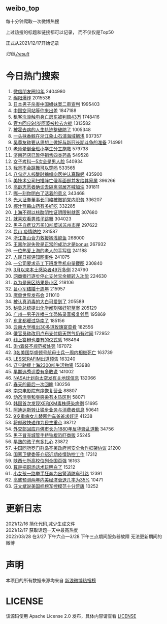 weibo_top  
---
每十分钟爬取一次微博热搜  

上过热搜的标题和链接都可以记录， 而不仅仅是Top50

正式从2021/12/17开始记录  

*归档[./result](./result/)*

# 今日热门搜索  
1. [微信朋友圈10年](https://s.weibo.com//weibo?q=%23%E5%BE%AE%E4%BF%A1%E6%9C%8B%E5%8F%8B%E5%9C%8810%E5%B9%B4%23&Refer=top) 2404980
2. [绵阳爆炸](https://s.weibo.com//weibo?q=%23%E7%BB%B5%E9%98%B3%E7%88%86%E7%82%B8%23&Refer=top) 2015536
3. [日本男子杀害中国姐妹案二审宣判](https://s.weibo.com//weibo?q=%23%E6%97%A5%E6%9C%AC%E7%94%B7%E5%AD%90%E6%9D%80%E5%AE%B3%E4%B8%AD%E5%9B%BD%E5%A7%90%E5%A6%B9%E6%A1%88%E4%BA%8C%E5%AE%A1%E5%AE%A3%E5%88%A4%23&Refer=top) 1995403
4. [中国空间站等你来出差](https://s.weibo.com//weibo?q=%23%E4%B8%AD%E5%9B%BD%E7%A9%BA%E9%97%B4%E7%AB%99%E7%AD%89%E4%BD%A0%E6%9D%A5%E5%87%BA%E5%B7%AE%23&Refer=top) 1847188
5. [租客洗澡触电身亡房东被判赔43万](https://s.weibo.com//weibo?q=%23%E7%A7%9F%E5%AE%A2%E6%B4%97%E6%BE%A1%E8%A7%A6%E7%94%B5%E8%BA%AB%E4%BA%A1%E6%88%BF%E4%B8%9C%E8%A2%AB%E5%88%A4%E8%B5%9443%E4%B8%87%23&Refer=top) 1748416
6. [官方回应94岁阿婆被拉去方舱](https://s.weibo.com//weibo?q=%23%E5%AE%98%E6%96%B9%E5%9B%9E%E5%BA%9494%E5%B2%81%E9%98%BF%E5%A9%86%E8%A2%AB%E6%8B%89%E5%8E%BB%E6%96%B9%E8%88%B1%23&Refer=top) 1313582
7. [被霍去病的人生轨迹整破防了](https://s.weibo.com//weibo?q=%23%E8%A2%AB%E9%9C%8D%E5%8E%BB%E7%97%85%E7%9A%84%E4%BA%BA%E7%94%9F%E8%BD%A8%E8%BF%B9%E6%95%B4%E7%A0%B4%E9%98%B2%E4%BA%86%23&Refer=top) 1005348
8. [一头抹香鲸在浙江象山石浦海域搁浅](https://s.weibo.com//weibo?q=%23%E4%B8%80%E5%A4%B4%E6%8A%B9%E9%A6%99%E9%B2%B8%E5%9C%A8%E6%B5%99%E6%B1%9F%E8%B1%A1%E5%B1%B1%E7%9F%B3%E6%B5%A6%E6%B5%B7%E5%9F%9F%E6%90%81%E6%B5%85%23&Refer=top) 937357
9. [吴尊友称要从思想上做好与新冠长期斗争的准备](https://s.weibo.com//weibo?q=%23%E5%90%B4%E5%B0%8A%E5%8F%8B%E7%A7%B0%E8%A6%81%E4%BB%8E%E6%80%9D%E6%83%B3%E4%B8%8A%E5%81%9A%E5%A5%BD%E4%B8%8E%E6%96%B0%E5%86%A0%E9%95%BF%E6%9C%9F%E6%96%97%E4%BA%89%E7%9A%84%E5%87%86%E5%A4%87%23&Refer=top) 714991
10. [老师晕倒全班小学生分工施救](https://s.weibo.com//weibo?q=%23%E8%80%81%E5%B8%88%E6%99%95%E5%80%92%E5%85%A8%E7%8F%AD%E5%B0%8F%E5%AD%A6%E7%94%9F%E5%88%86%E5%B7%A5%E6%96%BD%E6%95%91%23&Refer=top) 579738
11. [济南药店已暂停销售四类药品](https://s.weibo.com//weibo?q=%23%E6%B5%8E%E5%8D%97%E8%8D%AF%E5%BA%97%E5%B7%B2%E6%9A%82%E5%81%9C%E9%94%80%E5%94%AE%E5%9B%9B%E7%B1%BB%E8%8D%AF%E5%93%81%23&Refer=top) 549528
12. [女子考科一5次全是男人脸](https://s.weibo.com//weibo?q=%23%E5%A5%B3%E5%AD%90%E8%80%83%E7%A7%91%E4%B8%805%E6%AC%A1%E5%85%A8%E6%98%AF%E7%94%B7%E4%BA%BA%E8%84%B8%23&Refer=top) 540934
13. [我爸不会跳舞可以穿吗](https://s.weibo.com//weibo?q=%23%E6%88%91%E7%88%B8%E4%B8%8D%E4%BC%9A%E8%B7%B3%E8%88%9E%E5%8F%AF%E4%BB%A5%E7%A9%BF%E5%90%97%23&Refer=top) 533565
14. [八旬老人核酸时摘帽向医护认真鞠躬](https://s.weibo.com//weibo?q=%23%E5%85%AB%E6%97%AC%E8%80%81%E4%BA%BA%E6%A0%B8%E9%85%B8%E6%97%B6%E6%91%98%E5%B8%BD%E5%90%91%E5%8C%BB%E6%8A%A4%E8%AE%A4%E7%9C%9F%E9%9E%A0%E8%BA%AC%23&Refer=top) 435900
15. [美技术公司扫描阵亡俄军面部并发给其家属](https://s.weibo.com//weibo?q=%23%E7%BE%8E%E6%8A%80%E6%9C%AF%E5%85%AC%E5%8F%B8%E6%89%AB%E6%8F%8F%E9%98%B5%E4%BA%A1%E4%BF%84%E5%86%9B%E9%9D%A2%E9%83%A8%E5%B9%B6%E5%8F%91%E7%BB%99%E5%85%B6%E5%AE%B6%E5%B1%9E%23&Refer=top) 396266
16. [高龄志愿者确诊去隔离邻居齐喊加油](https://s.weibo.com//weibo?q=%23%E9%AB%98%E9%BE%84%E5%BF%97%E6%84%BF%E8%80%85%E7%A1%AE%E8%AF%8A%E5%8E%BB%E9%9A%94%E7%A6%BB%E9%82%BB%E5%B1%85%E9%BD%90%E5%96%8A%E5%8A%A0%E6%B2%B9%23&Refer=top) 391811
17. [哪一刻你明白了活着的意义](https://s.weibo.com//weibo?q=%23%E5%93%AA%E4%B8%80%E5%88%BB%E4%BD%A0%E6%98%8E%E7%99%BD%E4%BA%86%E6%B4%BB%E7%9D%80%E7%9A%84%E6%84%8F%E4%B9%89%23&Refer=top) 343468
18. [光大证券董事长闫峻被撤销党内职务](https://s.weibo.com//weibo?q=%23%E5%85%89%E5%A4%A7%E8%AF%81%E5%88%B8%E8%91%A3%E4%BA%8B%E9%95%BF%E9%97%AB%E5%B3%BB%E8%A2%AB%E6%92%A4%E9%94%80%E5%85%9A%E5%86%85%E8%81%8C%E5%8A%A1%23&Refer=top) 336207
19. [椰汁蓝莓山药有多好吃](https://s.weibo.com//weibo?q=%23%E6%A4%B0%E6%B1%81%E8%93%9D%E8%8E%93%E5%B1%B1%E8%8D%AF%E6%9C%89%E5%A4%9A%E5%A5%BD%E5%90%83%23&Refer=top) 332285
20. [上海不得以核酸阴性证明限制就医](https://s.weibo.com//weibo?q=%23%E4%B8%8A%E6%B5%B7%E4%B8%8D%E5%BE%97%E4%BB%A5%E6%A0%B8%E9%85%B8%E9%98%B4%E6%80%A7%E8%AF%81%E6%98%8E%E9%99%90%E5%88%B6%E5%B0%B1%E5%8C%BB%23&Refer=top) 307680
21. [就喜欢看男孩子跳舞](https://s.weibo.com//weibo?q=%23%E5%B0%B1%E5%96%9C%E6%AC%A2%E7%9C%8B%E7%94%B7%E5%AD%A9%E5%AD%90%E8%B7%B3%E8%88%9E%23&Refer=top) 304023
22. [男子自费12万买10吨菜送苏州市民](https://s.weibo.com//weibo?q=%23%E7%94%B7%E5%AD%90%E8%87%AA%E8%B4%B912%E4%B8%87%E4%B9%B010%E5%90%A8%E8%8F%9C%E9%80%81%E8%8B%8F%E5%B7%9E%E5%B8%82%E6%B0%91%23&Refer=top) 297622
23. [昆山 疫情防控](https://s.weibo.com//weibo?q=%E6%98%86%E5%B1%B1%20%E7%96%AB%E6%83%85%E9%98%B2%E6%8E%A7&Refer=top) 281587
24. [浙江象山合力救援搁浅鲸鱼](https://s.weibo.com//weibo?q=%23%E6%B5%99%E6%B1%9F%E8%B1%A1%E5%B1%B1%E5%90%88%E5%8A%9B%E6%95%91%E6%8F%B4%E6%90%81%E6%B5%85%E9%B2%B8%E9%B1%BC%23&Refer=top) 268000
25. [王嘉尔说失败是正常的成功才是bonus](https://s.weibo.com//weibo?q=%23%E7%8E%8B%E5%98%89%E5%B0%94%E8%AF%B4%E5%A4%B1%E8%B4%A5%E6%98%AF%E6%AD%A3%E5%B8%B8%E7%9A%84%E6%88%90%E5%8A%9F%E6%89%8D%E6%98%AFbonus%23&Refer=top) 267932
26. [一位热爱上海的老人的手写信](https://s.weibo.com//weibo?q=%23%E4%B8%80%E4%BD%8D%E7%83%AD%E7%88%B1%E4%B8%8A%E6%B5%B7%E7%9A%84%E8%80%81%E4%BA%BA%E7%9A%84%E6%89%8B%E5%86%99%E4%BF%A1%23&Refer=top) 241188
27. [人民日报评知网事件](https://s.weibo.com//weibo?q=%23%E4%BA%BA%E6%B0%91%E6%97%A5%E6%8A%A5%E8%AF%84%E7%9F%A5%E7%BD%91%E4%BA%8B%E4%BB%B6%23&Refer=top) 241075
28. [一公司要求员工下班发手机电量截图](https://s.weibo.com//weibo?q=%23%E4%B8%80%E5%85%AC%E5%8F%B8%E8%A6%81%E6%B1%82%E5%91%98%E5%B7%A5%E4%B8%8B%E7%8F%AD%E5%8F%91%E6%89%8B%E6%9C%BA%E7%94%B5%E9%87%8F%E6%88%AA%E5%9B%BE%23&Refer=top) 230840
29. [3月以来本土感染者49万多例](https://s.weibo.com//weibo?q=%233%E6%9C%88%E4%BB%A5%E6%9D%A5%E6%9C%AC%E5%9C%9F%E6%84%9F%E6%9F%93%E8%80%8549%E4%B8%87%E5%A4%9A%E4%BE%8B%23&Refer=top) 224760
30. [网商银行逐步停止支付宝余额转入功能](https://s.weibo.com//weibo?q=%23%E7%BD%91%E5%95%86%E9%93%B6%E8%A1%8C%E9%80%90%E6%AD%A5%E5%81%9C%E6%AD%A2%E6%94%AF%E4%BB%98%E5%AE%9D%E4%BD%99%E9%A2%9D%E8%BD%AC%E5%85%A5%E5%8A%9F%E8%83%BD%23&Refer=top) 224630
31. [以为是景区结果是小区](https://s.weibo.com//weibo?q=%23%E4%BB%A5%E4%B8%BA%E6%98%AF%E6%99%AF%E5%8C%BA%E7%BB%93%E6%9E%9C%E6%98%AF%E5%B0%8F%E5%8C%BA%23&Refer=top) 218106
32. [吕小军结婚十周年](https://s.weibo.com//weibo?q=%23%E5%90%95%E5%B0%8F%E5%86%9B%E7%BB%93%E5%A9%9A%E5%8D%81%E5%91%A8%E5%B9%B4%23&Refer=top) 215957
33. [魔兽世界发布会](https://s.weibo.com//weibo?q=%23%E9%AD%94%E5%85%BD%E4%B8%96%E7%95%8C%E5%8F%91%E5%B8%83%E4%BC%9A%23&Refer=top) 211010
34. [被认真消毒的大白可爱到了](https://s.weibo.com//weibo?q=%23%E8%A2%AB%E8%AE%A4%E7%9C%9F%E6%B6%88%E6%AF%92%E7%9A%84%E5%A4%A7%E7%99%BD%E5%8F%AF%E7%88%B1%E5%88%B0%E4%BA%86%23&Refer=top) 205589
35. [秘鲁总统提出化学阉割强奸犯草案](https://s.weibo.com//weibo?q=%23%E7%A7%98%E9%B2%81%E6%80%BB%E7%BB%9F%E6%8F%90%E5%87%BA%E5%8C%96%E5%AD%A6%E9%98%89%E5%89%B2%E5%BC%BA%E5%A5%B8%E7%8A%AF%E8%8D%89%E6%A1%88%23&Refer=top) 205129
36. [广州一男子连播三年恐怖录音报复邻居](https://s.weibo.com//weibo?q=%23%E5%B9%BF%E5%B7%9E%E4%B8%80%E7%94%B7%E5%AD%90%E8%BF%9E%E6%92%AD%E4%B8%89%E5%B9%B4%E6%81%90%E6%80%96%E5%BD%95%E9%9F%B3%E6%8A%A5%E5%A4%8D%E9%82%BB%E5%B1%85%23&Refer=top) 195869
37. [东北都暖过华南了](https://s.weibo.com//weibo?q=%23%E4%B8%9C%E5%8C%97%E9%83%BD%E6%9A%96%E8%BF%87%E5%8D%8E%E5%8D%97%E4%BA%86%23&Refer=top) 185156
38. [云南大学推出30多道玫瑰宴菜肴](https://s.weibo.com//weibo?q=%23%E4%BA%91%E5%8D%97%E5%A4%A7%E5%AD%A6%E6%8E%A8%E5%87%BA30%E5%A4%9A%E9%81%93%E7%8E%AB%E7%91%B0%E5%AE%B4%E8%8F%9C%E8%82%B4%23&Refer=top) 182556
39. [俄官员称改用卢布支付俄天然气仍有时间](https://s.weibo.com//weibo?q=%23%E4%BF%84%E5%AE%98%E5%91%98%E7%A7%B0%E6%94%B9%E7%94%A8%E5%8D%A2%E5%B8%83%E6%94%AF%E4%BB%98%E4%BF%84%E5%A4%A9%E7%84%B6%E6%B0%94%E4%BB%8D%E6%9C%89%E6%97%B6%E9%97%B4%23&Refer=top) 172952
40. [线上答辩也要有的仪式感](https://s.weibo.com//weibo?q=%23%E7%BA%BF%E4%B8%8A%E7%AD%94%E8%BE%A9%E4%B9%9F%E8%A6%81%E6%9C%89%E7%9A%84%E4%BB%AA%E5%BC%8F%E6%84%9F%23&Refer=top) 168494
41. [Bin着装不规范被处罚](https://s.weibo.com//weibo?q=%23Bin%E7%9D%80%E8%A3%85%E4%B8%8D%E8%A7%84%E8%8C%83%E8%A2%AB%E5%A4%84%E7%BD%9A%23&Refer=top) 167072
42. [3名美国华盛顿号航母士兵一周内相继死亡](https://s.weibo.com//weibo?q=%233%E5%90%8D%E7%BE%8E%E5%9B%BD%E5%8D%8E%E7%9B%9B%E9%A1%BF%E5%8F%B7%E8%88%AA%E6%AF%8D%E5%A3%AB%E5%85%B5%E4%B8%80%E5%91%A8%E5%86%85%E7%9B%B8%E7%BB%A7%E6%AD%BB%E4%BA%A1%23&Refer=top) 163739
43. [LESSERAFIM出道预告](https://s.weibo.com//weibo?q=%23LESSERAFIM%E5%87%BA%E9%81%93%E9%A2%84%E5%91%8A%23&Refer=top) 163240
44. [辽宁驰援上海2300吨生活物资](https://s.weibo.com//weibo?q=%23%E8%BE%BD%E5%AE%81%E9%A9%B0%E6%8F%B4%E4%B8%8A%E6%B5%B72300%E5%90%A8%E7%94%9F%E6%B4%BB%E7%89%A9%E8%B5%84%23&Refer=top) 153988
45. [早期选秀评委有多敢说](https://s.weibo.com//weibo?q=%23%E6%97%A9%E6%9C%9F%E9%80%89%E7%A7%80%E8%AF%84%E5%A7%94%E6%9C%89%E5%A4%9A%E6%95%A2%E8%AF%B4%23&Refer=top) 141002
46. [NASA计划向太空发有关地球信息](https://s.weibo.com//weibo?q=%23NASA%E8%AE%A1%E5%88%92%E5%90%91%E5%A4%AA%E7%A9%BA%E5%8F%91%E6%9C%89%E5%85%B3%E5%9C%B0%E7%90%83%E4%BF%A1%E6%81%AF%23&Refer=top) 132066
47. [春天的最后一次回眸](https://s.weibo.com//weibo?q=%23%E6%98%A5%E5%A4%A9%E7%9A%84%E6%9C%80%E5%90%8E%E4%B8%80%E6%AC%A1%E5%9B%9E%E7%9C%B8%23&Refer=top) 130256
48. [南京电影院有序恢复营业](https://s.weibo.com//weibo?q=%23%E5%8D%97%E4%BA%AC%E7%94%B5%E5%BD%B1%E9%99%A2%E6%9C%89%E5%BA%8F%E6%81%A2%E5%A4%8D%E8%90%A5%E4%B8%9A%23&Refer=top) 88807
49. [动态清零和零感染有本质区别](https://s.weibo.com//weibo?q=%23%E5%8A%A8%E6%80%81%E6%B8%85%E9%9B%B6%E5%92%8C%E9%9B%B6%E6%84%9F%E6%9F%93%E6%9C%89%E6%9C%AC%E8%B4%A8%E5%8C%BA%E5%88%AB%23&Refer=top) 58071
50. [韩国首次发现XE和XM毒株感染病例](https://s.weibo.com//weibo?q=%23%E9%9F%A9%E5%9B%BD%E9%A6%96%E6%AC%A1%E5%8F%91%E7%8E%B0XE%E5%92%8CXM%E6%AF%92%E6%A0%AA%E6%84%9F%E6%9F%93%E7%97%85%E4%BE%8B%23&Refer=top) 51695
51. [阿迪达斯转让锐步业务与消费者信息](https://s.weibo.com//weibo?q=%23%E9%98%BF%E8%BF%AA%E8%BE%BE%E6%96%AF%E8%BD%AC%E8%AE%A9%E9%94%90%E6%AD%A5%E4%B8%9A%E5%8A%A1%E4%B8%8E%E6%B6%88%E8%B4%B9%E8%80%85%E4%BF%A1%E6%81%AF%23&Refer=top) 50641
52. [9岁重病女儿替网约车爸爸求好评](https://s.weibo.com//weibo?q=%239%E5%B2%81%E9%87%8D%E7%97%85%E5%A5%B3%E5%84%BF%E6%9B%BF%E7%BD%91%E7%BA%A6%E8%BD%A6%E7%88%B8%E7%88%B8%E6%B1%82%E5%A5%BD%E8%AF%84%23&Refer=top) 41238
53. [将邮政快递作为民生重点](https://s.weibo.com//weibo?q=%23%E5%B0%86%E9%82%AE%E6%94%BF%E5%BF%AB%E9%80%92%E4%BD%9C%E4%B8%BA%E6%B0%91%E7%94%9F%E9%87%8D%E7%82%B9%23&Refer=top) 38712
54. [外交部回应丹佛市长为1880年反华骚乱道歉](https://s.weibo.com//weibo?q=%23%E5%A4%96%E4%BA%A4%E9%83%A8%E5%9B%9E%E5%BA%94%E4%B8%B9%E4%BD%9B%E5%B8%82%E9%95%BF%E4%B8%BA1880%E5%B9%B4%E5%8F%8D%E5%8D%8E%E9%AA%9A%E4%B9%B1%E9%81%93%E6%AD%89%23&Refer=top) 34756
55. [男子冒充城管手持铁棍恐吓商贩](https://s.weibo.com//weibo?q=%23%E7%94%B7%E5%AD%90%E5%86%92%E5%85%85%E5%9F%8E%E7%AE%A1%E6%89%8B%E6%8C%81%E9%93%81%E6%A3%8D%E6%81%90%E5%90%93%E5%95%86%E8%B4%A9%23&Refer=top) 25245
56. [早熟的孩子有多扎心](https://s.weibo.com//weibo?q=%23%E6%97%A9%E7%86%9F%E7%9A%84%E5%AD%A9%E5%AD%90%E6%9C%89%E5%A4%9A%E6%89%8E%E5%BF%83%23&Refer=top) 23872
57. [中国同所罗门群岛签署政府间安全合作框架协议](https://s.weibo.com//weibo?q=%23%E4%B8%AD%E5%9B%BD%E5%90%8C%E6%89%80%E7%BD%97%E9%97%A8%E7%BE%A4%E5%B2%9B%E7%AD%BE%E7%BD%B2%E6%94%BF%E5%BA%9C%E9%97%B4%E5%AE%89%E5%85%A8%E5%90%88%E4%BD%9C%E6%A1%86%E6%9E%B6%E5%8D%8F%E8%AE%AE%23&Refer=top) 21200
58. [国家卫健委等介绍近期疫情防控工作](https://s.weibo.com//weibo?q=%23%E5%9B%BD%E5%AE%B6%E5%8D%AB%E5%81%A5%E5%A7%94%E7%AD%89%E4%BB%8B%E7%BB%8D%E8%BF%91%E6%9C%9F%E7%96%AB%E6%83%85%E9%98%B2%E6%8E%A7%E5%B7%A5%E4%BD%9C%23&Refer=top) 17312
59. [陕西七所高校位列全国百强](https://s.weibo.com//weibo?q=%23%E9%99%95%E8%A5%BF%E4%B8%83%E6%89%80%E9%AB%98%E6%A0%A1%E4%BD%8D%E5%88%97%E5%85%A8%E5%9B%BD%E7%99%BE%E5%BC%BA%23&Refer=top) 16163
60. [算是把职场话术玩明白了](https://s.weibo.com//weibo?q=%23%E7%AE%97%E6%98%AF%E6%8A%8A%E8%81%8C%E5%9C%BA%E8%AF%9D%E6%9C%AF%E7%8E%A9%E6%98%8E%E7%99%BD%E4%BA%86%23&Refer=top) 15212
61. [小女孩一路举手狂奔为出警消防车引路](https://s.weibo.com//weibo?q=%23%E5%B0%8F%E5%A5%B3%E5%AD%A9%E4%B8%80%E8%B7%AF%E4%B8%BE%E6%89%8B%E7%8B%82%E5%A5%94%E4%B8%BA%E5%87%BA%E8%AD%A6%E6%B6%88%E9%98%B2%E8%BD%A6%E5%BC%95%E8%B7%AF%23&Refer=top) 12391
62. [高盛预测两年内美经济衰退几率为35%](https://s.weibo.com//weibo?q=%23%E9%AB%98%E7%9B%9B%E9%A2%84%E6%B5%8B%E4%B8%A4%E5%B9%B4%E5%86%85%E7%BE%8E%E7%BB%8F%E6%B5%8E%E8%A1%B0%E9%80%80%E5%87%A0%E7%8E%87%E4%B8%BA35%25%23&Refer=top) 10471
63. [汪文斌说美国标榜军控模范十分荒唐](https://s.weibo.com//weibo?q=%23%E6%B1%AA%E6%96%87%E6%96%8C%E8%AF%B4%E7%BE%8E%E5%9B%BD%E6%A0%87%E6%A6%9C%E5%86%9B%E6%8E%A7%E6%A8%A1%E8%8C%83%E5%8D%81%E5%88%86%E8%8D%92%E5%94%90%23&Refer=top) 10252
# 更新日志  
2021/12/16  简化代码,减少生成文件  
2021/12/17  获取话题一天中最高热度  
2022/03/28  在3/27 下午六点—3/28 下午三点期间服务器故障 无法更新期间的微博  
# 声明  
本项目的所有数据来源均来自 [新浪微博热搜榜](https://s.weibo.com/top/summary)  

# LICENSE
该源码使用 Apache License 2.0 发布，具体内容请查看 [LICENSE](./LICENSE)
